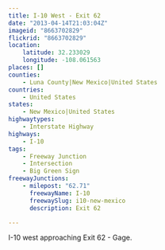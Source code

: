```yaml
---
title: I-10 West - Exit 62
date: "2013-04-14T21:03:04Z"
imageid: "8663702829"
flickrid: "8663702829"
location:
    latitude: 32.233029
    longitude: -108.061563
places: []
counties:
    - Luna County|New Mexico|United States
countries:
    - United States
states:
    - New Mexico|United States
highwaytypes:
    - Interstate Highway
highways:
    - I-10
tags:
    - Freeway Junction
    - Intersection
    - Big Green Sign
freewayJunctions:
    - milepost: "62.71"
      freewayName: I-10
      freewaySlug: i10-new-mexico
      description: Exit 62

---
```

I-10 west approaching Exit 62 - Gage.